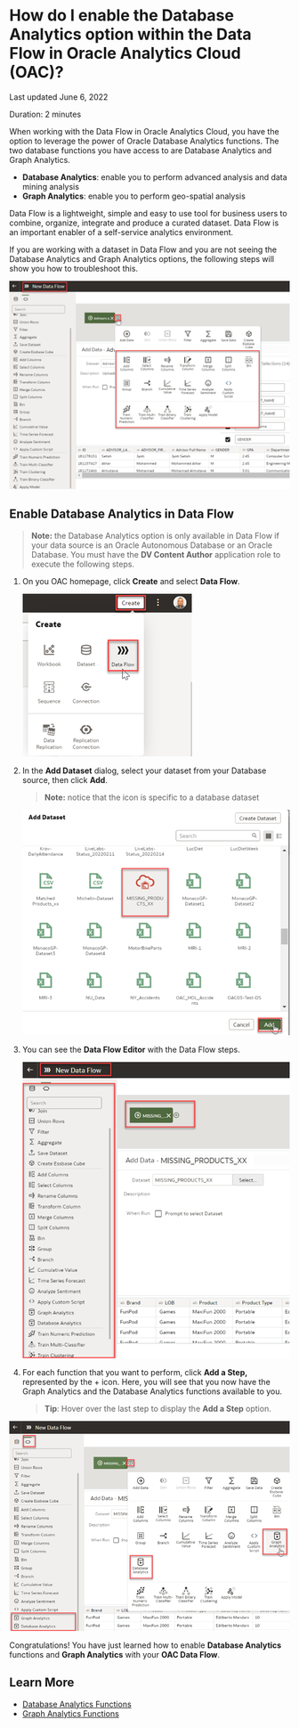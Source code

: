 # How do I enable the Database Analytics option within the Data Flow in Oracle Analytics Cloud (OAC)?

Last updated June 6, 2022

Duration: 2 minutes

When working with the Data Flow in Oracle Analytics Cloud, you have the option to leverage the power of Oracle Database Analytics functions. The two database functions you have access to are Database Analytics and Graph Analytics.

* **Database Analytics**: enable you to perform advanced analysis and data mining analysis  
* **Graph Analytics**: enable you to perform geo-spatial analysis

Data Flow is a lightweight, simple and easy to use tool for business users to combine, organize, integrate and produce a curated dataset. Data Flow is an important enabler of a self-service analytics environment. 

If you are working with a dataset in Data Flow and you are not seeing the Database Analytics and Graph Analytics options, the following steps will show you how to troubleshoot this.

  ![No Database Analytics Step](images/new-data-flow-no-analytics-step.png)


## Enable Database Analytics in Data Flow
  >**Note:** the Database Analytics option is only available in Data Flow if your data source is an Oracle Autonomous Database or an Oracle Database.
  You must have the **DV Content Author** application role to execute the following steps.

1. On you OAC homepage, click **Create** and select **Data Flow**.

   ![Create Data Flow](images/create-data-flow.png)

2. In the **Add Dataset** dialog, select your dataset from your Database source, then click **Add**.
    > **Note:** notice that the icon is specific to a database dataset
    
    ![Add Dataset](images/add-dataset.png)  
    

3. You can see the **Data Flow Editor** with the Data Flow steps.

   ![Data Flow Editor](images/dataflow-editor.png)

4. For each function that you want to perform, click **Add a Step,** represented by the + icon. Here, you will see that you now have the Graph Analytics and the Database Analytics functions available to you. 
    >**Tip**: Hover over the last step to display the **Add a Step** option.  
  
  ![Create Data Flow Step](images/dataflow-steps.png)  

Congratulations! You have just learned how to enable **Database Analytics** functions and **Graph Analytics** with your **OAC Data Flow**.


## Learn More
* [Database Analytics Functions](https://docs.oracle.com/en/cloud/paas/analytics-cloud/acubi/database-analytics-functions.html)
* [Graph Analytics Functions](https://docs.oracle.com/en/cloud/paas/analytics-cloud/acubi/graph-analytics-functions.html)
